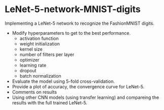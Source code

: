# LeNet-5-network-MNIST-digits
Implementing a LeNet-5 network to recognize the FashionMNIST digits.
* Modify hyperparameters to get to the best performance.
  * activation function
  * weight initialization
  * kernel size
  * number of filters per layer
  * optimizer
  * learning rate
  * dropout
  * batch normalization
* Evaluate the model using 5-fold cross-validation.
* Provide a plot of accuracy, the convergence curve for LeNet-5.
* Comments on results
* Using other CNN models (using transfer learning) and compareing the results with the full trained LeNet-5.
